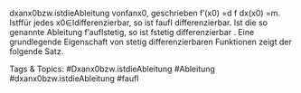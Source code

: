 dxanx0bzw.istdieAbleitung
vonfanx0, geschrieben f′(x0) =d f
dx(x0) =m. Istffür jedes x0∈Idifferenzierbar, so ist faufI
differenzierbar. Ist die so genannte Ableitung f′aufIstetig, so ist fstetig differenzierbar .
Eine grundlegende Eigenschaft von stetig differenzierbaren Funktionen zeigt der folgende Satz.

   Tags & Topics:
   #Dxanx0bzw.istdieAbleitung
   #Ableitung
   #dxanx0bzw.istdieAbleitung
   #faufI